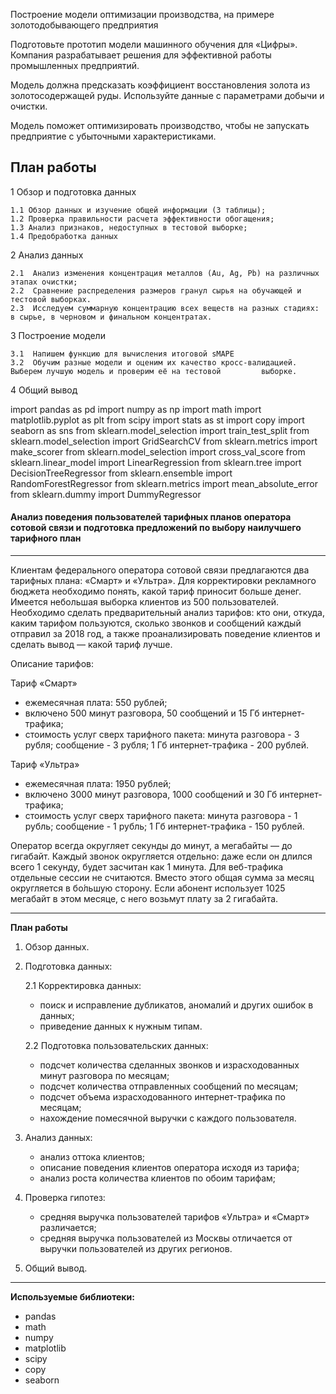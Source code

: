 Построение модели оптимизации производства, на примере золотодобывающего предприятия

Подготовьте прототип модели машинного обучения для «Цифры». Компания разрабатывает решения для эффективной работы промышленных предприятий.

Модель должна предсказать коэффициент восстановления золота из золотосодержащей руды. Используйте данные с параметрами добычи и очистки.

Модель поможет оптимизировать производство, чтобы не запускать предприятие с убыточными характеристиками.


## План работы

1 Обзор и подготовка данных

    1.1 Обзор данных и изучение общей информации (3 таблицы);
    1.2 Проверка правильности расчета эффективности обогащения;
    1.3 Анализ признаков, недоступных в тестовой выборке;
    1.4 Предобработка данных

2 Анализ данных

    2.1  Анализ изменения концентрация металлов (Au, Ag, Pb) на различных этапах очистки;
    2.2  Сравнение распределения размеров гранул сырья на обучающей и тестовой выборках.
    2.3  Исследуем суммарную концентрацию всех веществ на разных стадиях: в сырье, в черновом и финальном концентратах.

3  Построение модели

    3.1  Напишем функцию для вычисления итоговой sMAPE
    3.2  Обучим разные модели и оценим их качество кросс-валидацией. Выберем лучшую модель и проверим её на тестовой         выборке.

4 Общий вывод


import pandas as pd
import numpy as np
import math
import matplotlib.pyplot as plt
from scipy import stats as st
import copy
import seaborn as sns
from sklearn.model_selection import train_test_split
from sklearn.model_selection import GridSearchCV
from sklearn.metrics import make_scorer
from sklearn.model_selection import cross_val_score
from sklearn.linear_model import LinearRegression
from sklearn.tree import DecisionTreeRegressor
from sklearn.ensemble import RandomForestRegressor
from sklearn.metrics import mean_absolute_error
from sklearn.dummy import DummyRegressor




#### Анализ поведения пользователей тарифных планов оператора сотовой связи и подготовка предложений по выбору наилучшего тарифного план

---

Клиентам федерального оператора сотовой связи предлагаются два тарифных плана: «Смарт» и «Ультра». Для корректировки рекламного бюджета необходимо понять, какой тариф приносит больше денег. Имеется небольшая выборка клиентов из 500 пользователей. Необходимо сделать предварительный анализ тарифов: кто они, откуда, каким тарифом пользуются, сколько звонков и сообщений каждый отправил за 2018 год, а также проанализировать поведение клиентов и сделать вывод — какой тариф лучше.

Описание тарифов:

Тариф «Смарт»
- ежемесячная плата: 550 рублей;
- включено 500 минут разговора, 50 сообщений и 15 Гб интернет-трафика;
- стоимость услуг сверх тарифного пакета:
    минута разговора - 3 рубля;
    сообщение - 3 рубля;
    1 Гб интернет-трафика - 200 рублей.

Тариф «Ультра»
- ежемесячная плата: 1950 рублей;
- включено 3000 минут разговора, 1000 сообщений и 30 Гб интернет-трафика;
- стоимость услуг сверх тарифного пакета:
    минута разговора - 1 рубль;
    сообщение - 1 рубль;
    1 Гб интернет-трафика - 150 рублей.

 Оператор всегда округляет секунды до минут, а мегабайты — до гигабайт. Каждый звонок округляется отдельно: даже если он длился всего 1 секунду, будет засчитан как 1 минута. Для веб-трафика отдельные сессии не считаются. Вместо этого общая сумма за месяц округляется в бо́льшую сторону. Если абонент использует 1025 мегабайт в этом месяце, с него возьмут плату за 2 гигабайта.

---

**План работы**

1. Обзор данных.

2. Подготовка данных:

    2.1 Корректировка данных:
    - поиск и исправление дубликатов, аномалий и других ошибок в данных;
    - приведение данных к нужным типам.
        
    2.2 Подготовка пользовательских данных:
    - подсчет количества сделанных звонков и израсходованных минут разговора по месяцам;
    - подсчет количества отправленных сообщений по месяцам;
    - подсчет объема израсходованного интернет-трафика по месяцам;
    - нахождение помесячной выручки с каждого пользователя.
    
3. Анализ данных:
    - анализ оттока клиентов;
    - описание поведения клиентов оператора исходя из тарифа;
    - анализ роста количества клиентов по обоим тарифам;

4. Проверка гипотез:
    - средняя выручка пользователей тарифов «Ультра» и «Смарт» различается;
    - средняя выручка пользователей из Москвы отличается от выручки пользователей из других регионов.

5. Общий вывод.

---

**Используемые библиотеки:**

- pandas
- math
- numpy
- matplotlib
- scipy 
- copy
- seaborn
